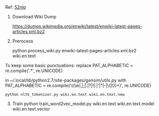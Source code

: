 Ref: [52nlp](http://www.52nlp.cn/%E4%B8%AD%E8%8B%B1%E6%96%87%E7%BB%B4%E5%9F%BA%E7%99%BE%E7%A7%91%E8%AF%AD%E6%96%99%E4%B8%8A%E7%9A%84word2vec%E5%AE%9E%E9%AA%8C)

1. Download Wiki Dump

    https://dumps.wikimedia.org/enwiki/latest/enwiki-latest-pages-articles.xml.bz2

2. Prerocess

    python process_wiki.py enwiki-latest-pages-articles.xml.bz2 wiki.en.text

To keep some basic punctuations:
replace
    PAT_ALPHABETIC = re.compile('.*', re.UNICODE)

in ~/.local/lib/python2.7/site-packages/gensim/utils.py  with
    PAT_ALPHABETIC = re.compile('((\w|,|;|\.|\?|!|:|\'|\"|-|\\(|\\))+)', re.UNICODE)

    python nltk_tokenizer.py wiki.en.text wiki.en.text.new

3. Train 
    python train_word2vec_model.py wiki.en.text wiki.en.text.model wiki.en.text.vector
